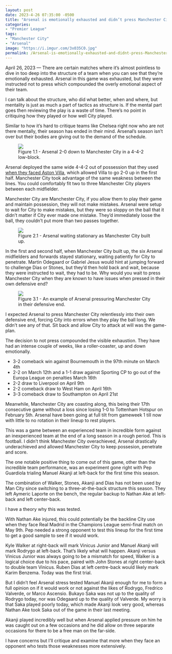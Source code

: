 ```yaml
---
layout: post
date: 2023-4-26 07:35:00 -0500
title: "Arsenal is emotionally exhausted and didn’t press Manchester City"
categories: 
- "Premier League"
tags: 
- "Manchester City"
- "Arsenal"
image: "https://i.imgur.com/3x035C0.jpg"
permalink: /Arsenal-is-emotionally-exhausted-and-didnt-press-Manchester-City/
---
```


April 26, 2023 — There are certain matches where it’s almost pointless to dive in too deep into the structure of a team when you can see that they’re emotionally exhausted. Arsenal in this game was exhausted, but they were instructed not to press which compounded the overly emotional aspect of their team.

<!---more--->

I can talk about the structure, who did what better, when and where, but mentality is just as much a part of tactics as structure is. If the mental part goes then reviewing the play is a waste of time. There’s no point in critiquing how they played or how well City played. 

Similar to how it’s hard to critique teams like Chelsea right now who are not there mentally, their season has ended in their mind. Arsenal’s season isn’t over but their bodies are giving out to the demand of the schedule. 

<figure>
    <img src="https://i.imgur.com/3x035C0.jpg">
    <figcaption>Figure 1.1 - Arsenal 2-0 down to Manchester City in a 4-4-2 low-block.</figcaption>
</figure> 

Arsenal deployed the same wide 4-4-2 out of possession that they used [when they faced Aston Villa](https://tacticsjournal.com/2023-1-20-Arsenal-wide-4-4-2-out-of-possession-leads-to-open-space-between-the-lines/), which allowed Villa to go 2-0 up in the first half. Manchester City took advantage of the same weakness between the lines. You could comfortably fit two to three Manchester City players between each midfielder.

Manchester City are Manchester City, if you allow them to play their game and maintain possession, they will not make mistakes. Arsenal were setup to wait for City to make mistakes, but they were so sloppy on the ball that it didn’t matter if City ever made one mistake. They’d immediately loose the ball, they couldn’t put more than two passes together.

<figure>
    <img src="https://i.imgur.com/TCOz8UA.jpg">
    <figcaption>Figure 2.1 - Arsenal waiting stationary as Manchester City built up.</figcaption>
</figure> 
In the first and second half, when Manchester City built up, the six Arsenal midfielders and forwards stayed stationary, waiting patiently for City to penetrate. Martin Odegaard or Gabriel Jesus would hint at jumping forward to challenge Dias or Stones, but they’d then hold back and wait, because they were instructed to wait, they had to be. Why would you wait to press Manchester City when they are known to have issues when pressed in their own defensive end?

<figure>
    <img src="https://i.imgur.com/Ea5OdpJ.jpg">
    <figcaption>Figure 3.1 - An example of Arsenal pressuring Manchester City in their defensive end.</figcaption>
</figure> 
I expected Arsenal to press Manchester City relentlessly into their own defensive end, forcing City into errors when they play the ball long. We didn’t see any of that. Sit back and allow City to attack at will was the game-plan.

The decision to not press compounded the visible exhaustion. They have had an intense couple of weeks, like a roller-coaster, up and down emotionally.

- 3-2 comeback win against Bournemouth in the 97th minute on March 4th
- 2-2 on March 12th and a 1-1 draw against Sporting CP to go out of the Europa League on penalties March 16th 
- 2-2 draw to Liverpool on April 9th 
- 2-2 comeback draw to West Ham on April 16th 
- 3-3 comeback draw to Southampton on April 21st 

Meanwhile, Manchester City are coasting along, this being their 17th consecutive game without a loss since losing 1-0 to Tottenham Hotspur on February 5th. Arsenal have been going at full tilt from gameweek 1 till now with little to no rotation in their lineup to rest players. 

This was a game between an experienced team in incredible form against an inexperienced team at the end of a long season in a rough period. This is football. I didn’t think Manchester City overachieved, Arsenal drastically underachieved and allowed Manchester City to keep possesion, penetrate and score. 

The one notable positive thing to come out of this game, other than the incredible team performance, was an experiment gone right with Pep Guardiola trialing Manuel Akanji at left-back for the first time this season. 

The combination of Walker, Stones, Akanji and Dias has not been used by Man City since switching to a three-at-the-back structure this season. They left Aymeric Laporte on the bench, the regular backup to Nathan Ake at left-back and left center-back. 

I have a theory why this was tested. 

With Nathan Ake injured, this could potentially be the backline City use when they face Real Madrid in the Champions League semi-final match on May 9th. Pep needed a strong opponent to test this lineup for the first time to get a good sample to see if it would work. 

Kyle Walker at right-back will mark Vinicus Junior and Manuel Akanji will mark Rodrygo at left-back. That’s likely what will happen. Akanji versus Vinicus Junior was always going to be a mismatch for speed, Walker is a logical choice due to his pace, paired with John Stones at right center-back to double team Vinicus. Ruben Dias at left centre-back would likely mark Karim Benzema. Today was the first trial. 

But I didn’t feel Arsenal stress tested Manuel Akanji enough for me to form a full opinion on if it would work or not against the likes of Rodrygo, Fredrico Valverde, or Marco Ascensio. Bukayo Saka was not up to the quality of Rodrygo today, nor was Odegaard up to the quality of Valverde. My worry is that Saka played poorly today, which made Akanji look very good, whereas Nathan Ake took Saka out of the game in their last meeting. 

Akanji played incredibly well but when Arsenal applied pressure on him he was caught out on a few occasions and he did allow on three separate occasions for there to be a free man on the far-side. 

I have concerns but I’ll critique and examine that more when they face an opponent who tests those weaknesses more extensively. 
